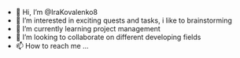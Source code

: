 - 👋 Hi, I’m @IraKovalenko8
- 👀 I’m interested in exciting quests and tasks, i like to brainstorming
- 🌱 I’m currently learning project management
- 💞️ I’m looking to collaborate on different developing fields
- 📫 How to reach me ...

<!---
IraKovalenko8/IraKovalenko8 is a ✨ special ✨ repository because its `README.md` (this file) appears on your GitHub profile.
You can click the Preview link to take a look at your changes.
--->
